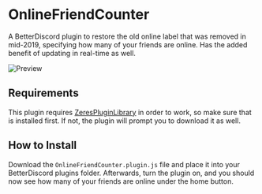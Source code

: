 # OnlineFriendCounter

A BetterDiscord plugin to restore the old online label that was removed in mid-2019, specifying how many of your friends are online. Has the added benefit of updating in real-time as well.

![Preview](https://user-images.githubusercontent.com/83364207/228078404-3b808c60-8778-4017-9e79-2a78dd7d36c7.png)

## Requirements

This plugin requires [ZeresPluginLibrary](https://github.com/rauenzi/BDPluginLibrary) in order to work, so make sure that is installed first. If not, the plugin will prompt you to download it as well.

## How to Install

Download the `OnlineFriendCounter.plugin.js` file and place it into your BetterDiscord plugins folder. Afterwards, turn the plugin on, and you should now see how many of your friends are online under the home button.